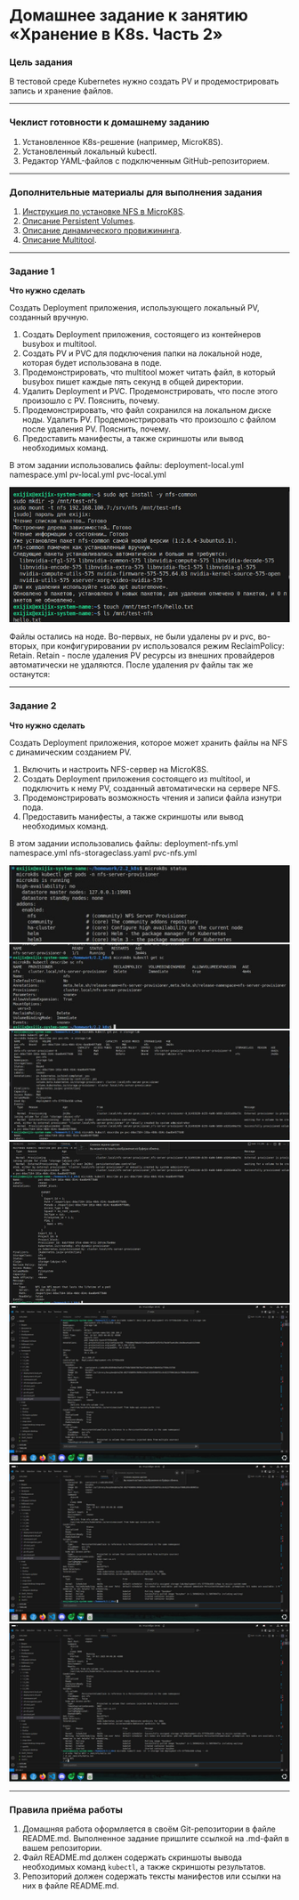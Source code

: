 # Домашнее задание к занятию «Хранение в K8s. Часть 2»

### Цель задания

В тестовой среде Kubernetes нужно создать PV и продемострировать запись и хранение файлов.

------

### Чеклист готовности к домашнему заданию

1. Установленное K8s-решение (например, MicroK8S).
2. Установленный локальный kubectl.
3. Редактор YAML-файлов с подключенным GitHub-репозиторием.

------

### Дополнительные материалы для выполнения задания

1. [Инструкция по установке NFS в MicroK8S](https://microk8s.io/docs/nfs). 
2. [Описание Persistent Volumes](https://kubernetes.io/docs/concepts/storage/persistent-volumes/). 
3. [Описание динамического провижининга](https://kubernetes.io/docs/concepts/storage/dynamic-provisioning/). 
4. [Описание Multitool](https://github.com/wbitt/Network-MultiTool).

------

### Задание 1

**Что нужно сделать**

Создать Deployment приложения, использующего локальный PV, созданный вручную.

1. Создать Deployment приложения, состоящего из контейнеров busybox и multitool.
2. Создать PV и PVC для подключения папки на локальной ноде, которая будет использована в поде.
3. Продемонстрировать, что multitool может читать файл, в который busybox пишет каждые пять секунд в общей директории. 
4. Удалить Deployment и PVC. Продемонстрировать, что после этого произошло с PV. Пояснить, почему.
5. Продемонстрировать, что файл сохранился на локальном диске ноды. Удалить PV.  Продемонстрировать что произошло с файлом после удаления PV. Пояснить, почему.
5. Предоставить манифесты, а также скриншоты или вывод необходимых команд.

В этом задании использовались файлы: deployment-local.yml  namespace.yml  pv-local.yml  pvc-local.yml

![1](https://github.com/Chika1703/2.2_k8s/blob/main/img/1.jpg)

Файлы остались на ноде. Во-первых, не были удалены pv и pvc, во-вторых, при конфигурировании pv использовался режим ReclaimPolicy: Retain. Retain - после удаления PV ресурсы из внешних провайдеров автоматически не удаляются. После удаления pv файлы так же останутся:

------

### Задание 2

**Что нужно сделать**

Создать Deployment приложения, которое может хранить файлы на NFS с динамическим созданием PV.

1. Включить и настроить NFS-сервер на MicroK8S.
2. Создать Deployment приложения состоящего из multitool, и подключить к нему PV, созданный автоматически на сервере NFS.
3. Продемонстрировать возможность чтения и записи файла изнутри пода. 
4. Предоставить манифесты, а также скриншоты или вывод необходимых команд.

В этом задании использовались файлы: deployment-nfs.yml namespace.yml nfs-storageclass.yaml pvc-nfs.yml

![1](https://github.com/Chika1703/2.2_k8s/blob/main/img/mk8s%20nfs%20enabled.jpg)
![1](https://github.com/Chika1703/2.2_k8s/blob/main/img/nfs.jpg)
![1](https://github.com/Chika1703/2.2_k8s/blob/main/img/photo_1_2025-10-14_23-07-26.jpg)
![1](https://github.com/Chika1703/2.2_k8s/blob/main/img/photo_2_2025-10-14_23-07-26.jpg)
![1](https://github.com/Chika1703/2.2_k8s/blob/main/img/photo_3_2025-10-14_23-07-26.jpg)
![1](https://github.com/Chika1703/2.2_k8s/blob/main/img/photo_4_2025-10-14_23-07-26.jpg)
![1](https://github.com/Chika1703/2.2_k8s/blob/main/img/photo_5_2025-10-14_23-07-26.jpg)

------

### Правила приёма работы

1. Домашняя работа оформляется в своём Git-репозитории в файле README.md. Выполненное задание пришлите ссылкой на .md-файл в вашем репозитории.
2. Файл README.md должен содержать скриншоты вывода необходимых команд `kubectl`, а также скриншоты результатов.
3. Репозиторий должен содержать тексты манифестов или ссылки на них в файле README.md.
